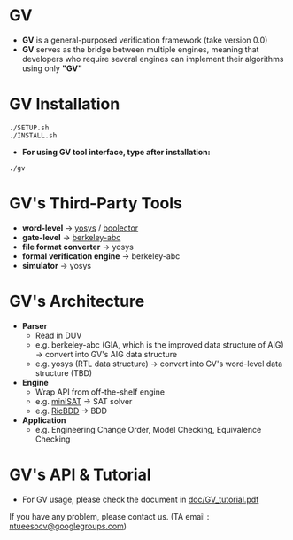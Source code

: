 # GV
- **GV** is a general-purposed verification framework (take version 0.0)
- **GV** serves as the bridge between multiple engines, meaning that developers who require several engines can implement their algorithms using only **"GV"**


# GV Installation
```json=
./SETUP.sh
./INSTALL.sh 
```

- **For using GV tool interface, type after installation:**
```json=
./gv
```

# GV's Third-Party Tools
- **word-level** -> [yosys](https://github.com/YosysHQ/yosys) / [boolector](https://github.com/Boolector/boolector)
- **gate-level** -> [berkeley-abc](https://github.com/berkeley-abc/abc) 
- **file format converter** -> yosys
- **formal verification engine** -> berkeley-abc 
- **simulator** -> yosys 

# GV's Architecture
- **Parser**
  - Read in DUV 
  - e.g. berkeley-abc (GIA, which is the improved data structure of AIG) -> convert into GV's AIG data structure
  - e.g. yosys (RTL data structure) -> convert into GV's word-level data structure (TBD)
- **Engine**
  - Wrap API from off-the-shelf engine
  - e.g. [miniSAT](https://github.com/niklasso/minisat) -> SAT solver 
  - e.g. [RicBDD](https://github.com/ric2k1/RicBDD) -> BDD
- **Application**
  - e.g. Engineering Change Order, Model Checking, Equivalence Checking

# GV's API & Tutorial
- For GV usage, please check the document in [doc/GV_tutorial.pdf](https://github.com/ntuee-socv/socv-1122/blob/main/doc/GV_tutorial.pdf) 

If you have any problem, please contact us. (TA email  : ntueesocv@googlegroups.com)
